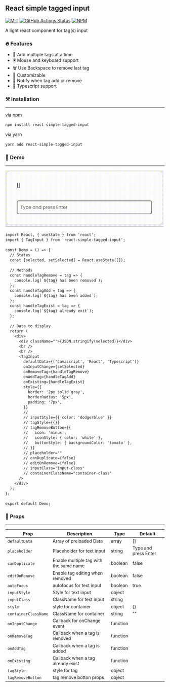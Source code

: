 ## React simple tagged input

[![MIT](https://img.shields.io/npm/l/react-simple-tagged-input.svg?style=flat-square)](https://github.com/Abayomzee/simple-react-tagged-input/blob/main/LICENSE)
[![GitHub Actions Status](https://github.com/Abayomzee/simple-react-tagged-input/workflows/CI/badge.svg)](https://github.com/Abayomzee/simple-react-tagged-input/actions)
[![NPM](https://img.shields.io/npm/v/react-simple-tagged-input.svg)](https://npm.im/react-simple-tagged-input)

A light react component for tag(s) input

### 🔥 Features

- 🌴 Add multiple tags at a time
- 🖲️ Mouse and keyboard support
- 🗑️ Use Backspace to remove last tag
- 💅 Customizable
- 🔔 Notify when tag add or remove
- 🙌 Typescript support

### ⚒️ Installation

---

via npm

```bash
npm install react-simple-tagged-input
```

via yarn

```bash
yarn add react-simple-tagged-input
```

### 🚀 Demo

---

<img src='./tag-demo.gif' style='width: 500px'>

```tsx
import React, { useState } from 'react';
import { TagInput } from 'react-simple-tagged-input';

const Demo = () => {
  // States
  const [selected, setSelected] = React.useState([]);

  // Methods
  const handleTagRemove = tag => {
    console.log(`${tag} has been removed`);
  };
  const handleTagAdd = tag => {
    console.log(`${tag} has been added`);
  };
  const handleTagExist = tag => {
    console.log(`${tag} already exit`);
  };

  // Data to display
  return (
    <div>
      <div className="">{JSON.stringify(selected)}</div>
      <br />
      <br />
      <TagInput
        defaultData={['Javascript', 'React', 'Typescript']}
        onInputChange={setSelected}
        onRemoveTag={handleTagRemove}
        onAddTag={handleTagAdd}
        onExisting={handleTagExist}
        style={{
          border: '2px solid gray',
          borderRadius: '5px',
          padding: '7px',
        }}
        //
        // inputStyle={{ color: 'dodgerblue' }}
        // tagStyle={{}}
        // tagRemoveButton={{
        //   icon: 'minus',
        //   iconStyle: { color: 'white' },
        //   buttonStyle: { backgroundColor: 'tomato' },
        // }}
        // placeholder=""
        // canDuplicate={false}
        // editOnRemove={false}
        // inputClass="input-class"
        // containerClassName="container-class"
      />
    </div>
  );
};

export default Demo;
```

### 🍿 Props

---

| Prop                 | Description                            | Type     | Default              |
| -------------------- | -------------------------------------- | -------- | -------------------- |
| `defaultData`        | Array of preloaded Data                | array    | []                   |
| `placeholder`        | Placeholder for text input             | string   | Type and press Enter |
| `canDuplicate`       | Enable multiple tag with the same name | boolean  | false                |
| `editOnRemove`       | Enable tag editing when removed        | boolean  | false                |
| `autoFocus`          | autofocus for text input               | boolean  | true                 |
| `inputStyle`         | Style for text input                   | object   |                      |
| `inputClass`         | ClassName for text input               | string   |                      |
| `style`              | style for container                    | object   | {}                   |
| `containerClassName` | ClassName for container                | string   | ""                   |
| `onInputChange`      | Callback for onChange event            | function |                      |
| `onRemoveTag`        | Callback when a tag is removed         | function |                      |
| `onAddTag`           | Callback when a tag is added           | function |                      |
| `onExisting`         | Callback when a tag already exist      | function |                      |
| `tagStyle`           | style for tag                          | object   |                      |
| `tagRemoveButton`    | tag remove botton props                | object   |                      |

